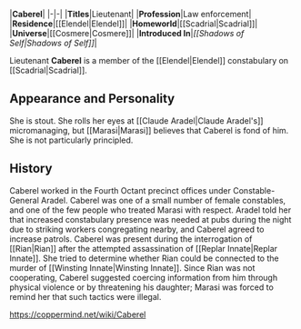 |**Caberel**|
|-|-|
|**Titles**|Lieutenant|
|**Profession**|Law enforcement|
|**Residence**|[[Elendel\|Elendel]]|
|**Homeworld**|[[Scadrial\|Scadrial]]|
|**Universe**|[[Cosmere\|Cosmere]]|
|**Introduced In**|*[[Shadows of Self\|Shadows of Self]]*|

Lieutenant **Caberel** is a member of the [[Elendel\|Elendel]] constabulary on [[Scadrial\|Scadrial]].

## Appearance and Personality
She is stout. She rolls her eyes at [[Claude Aradel\|Claude Aradel's]] micromanaging, but [[Marasi\|Marasi]] believes that Caberel is fond of him. She is not particularly principled.

## History
Caberel worked in the Fourth Octant precinct offices under Constable-General Aradel. Caberel was one of a small number of female constables, and one of the few people who treated Marasi with respect.
Aradel told her that increased constabulary presence was needed at pubs during the night due to striking workers congregating nearby, and Caberel agreed to increase patrols.
Caberel was present during the interrogation of [[Rian\|Rian]] after the attempted assassination of [[Replar Innate\|Replar Innate]]. She tried to determine whether Rian could be connected to the murder of [[Winsting Innate\|Winsting Innate]]. Since Rian was not
cooperating, Caberel suggested coercing information from him through physical violence or by threatening his daughter; Marasi was forced to remind her that such tactics were illegal.



https://coppermind.net/wiki/Caberel